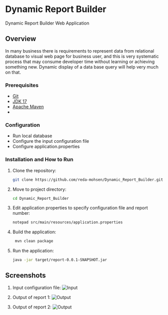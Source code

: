 # Dynamic Report Builder
Dynamic Report Builder Web Application

## Overview
In many business there is requirements to represent data from relational database to visual web page 
for business user, and this is very systematic process that may consume developer time without learning 
or achieving something new. Dynamic display of a data base query will help very much on that.

### Prerequisites
- [Git](https://git-scm.com/downloads)
- [JDK 17](https://www.oracle.com/java/technologies/javase/jdk17-archive-downloads.html)
- [Apache Maven](https://maven.apache.org/download.cgi?.)
- 
### Configuration
- Run local database
- Configure the input configuration file
- Configure application.properties

### Installation and How to Run
1. Clone the repository:
    ```bash
    git clone https://github.com/reda-mohsen/Dynamic_Report_Builder.git
    ```
2. Move to project directory:
    ```bash
    cd Dynamic_Report_Builder
    ```
3. Edit application properties to specify configuration file and report number:
    ```bash
    notepad src/main/resources/application.properties
    ```
4. Build the application:
   ```bash
    mvn clean package
    ```
4. Run the application:
   ```bash
   java -jar target/report-0.0.1-SNAPSHOT.jar
    ```

## Screenshots
1. Input configuration file:
![Input](assets/input_file.png)

2. Output of report 1:
![Output](assets/output_report_1.png)

3. Output of report 2:
![Output](assets/output_report_2.png)

